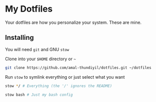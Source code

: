 # My Dotfiles
Your dotfiles are how you personalize your system. These are mine.

## Installing

You will need `git` and GNU `stow`

Clone into your `$HOME` directory or `~`

```bash
git clone https://github.com/amal-thundiyil/dotfiles.git ~/dotfiles
```

Run `stow` to symlink everything or just select what you want

```bash
stow */ # Everything (the '/' ignores the README)
```

```bash
stow bash # Just my bash config
```

